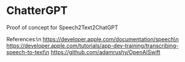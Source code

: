# ChatterGPT
Proof of concept for Speech2Text2ChatGPT

References:\n
https://developer.apple.com/documentation/speech\n
https://developer.apple.com/tutorials/app-dev-training/transcribing-speech-to-text\n
https://github.com/adamrushy/OpenAISwift
